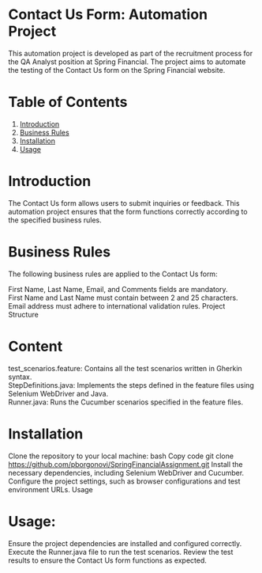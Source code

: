 # Contact Us Form: Automation Project

This automation project is developed as part of the recruitment process for the QA Analyst position at Spring Financial. The project aims to automate the testing of the Contact Us form on the Spring Financial website.

# Table of Contents

1. [Introduction](#introduction)
2. [Business Rules](#business-rules)
3. [Installation](#installation)
5. [Usage](#usage)

# Introduction

The Contact Us form allows users to submit inquiries or feedback. This automation project ensures that the form functions correctly according to the specified business rules.

# Business Rules

The following business rules are applied to the Contact Us form:

First Name, Last Name, Email, and Comments fields are mandatory.  
First Name and Last Name must contain between 2 and 25 characters.  
Email address must adhere to international validation rules.
Project Structure

# Content 

test_scenarios.feature: Contains all the test scenarios written in Gherkin syntax.  
StepDefinitions.java: Implements the steps defined in the feature files using Selenium WebDriver and Java.  
Runner.java: Runs the Cucumber scenarios specified in the feature files.

# Installation

Clone the repository to your local machine:
bash
Copy code
git clone https://github.com/pborgonovi/SpringFinancialAssignment.git
Install the necessary dependencies, including Selenium WebDriver and Cucumber.
Configure the project settings, such as browser configurations and test environment URLs.
Usage

# Usage:

Ensure the project dependencies are installed and configured correctly.
Execute the Runner.java file to run the test scenarios.
Review the test results to ensure the Contact Us form functions as expected.
